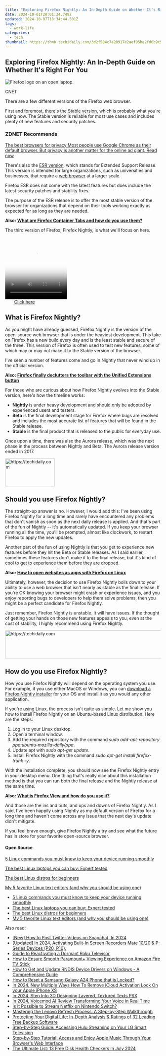 ```yaml
---
title: "Exploring Firefox Nightly: An In-Depth Guide on Whether It's Right For You"
date: 2024-10-01T20:01:34.749Z
updated: 2024-10-07T18:34:44.501Z
tags:
  - work-life
categories:
  - tech
thumbnail: https://thmb.techidaily.com/3d2f504c7a28917e2aef95be2fd0b9c5130c134ee668702387fa9476707bc049.jpg
---
```


## Exploring Firefox Nightly: An In-Depth Guide on Whether It's Right For You

![Firefox logo on an open laptop.](https://www.zdnet.com/a/img/resize/5a0e4b8d7ac8754095095e7d57e37358cf79cd45/2022/09/06/3810be5b-2bbb-4884-9e2c-659446ca42e3/mozilla-firefox.jpg?auto=webp&width=1280)

CNET

There are a few different versions of the Firefox web browser. 

First and foremost, there's the [Stable version](https://www.mozilla.org/en-US/firefox/new/), which is probably what you're using now. The Stable version is reliable for most use cases and includes plenty of new features and security patches.

### **ZDNET** Recommends

[The best browsers for privacy Most people use Google Chrome as their default browser. But privacy is another matter for the online ad giant.  Read now](https://www.zdnet.com/article/best-browser-for-privacy/)

There's also the [ESR version](https://www.mozilla.org/en-US/firefox/all/#product-desktop-esr), which stands for Extended Support Release. This version is intended for large organizations, such as universities and businesses, that require a [web browser](https://www.zdnet.com/home-and-office/work-life/no-browser-is-perfect-whats-a-user-to-do/) at a larger scale. 

Firefox ESR does not come with the latest features but does include the latest security patches and stability fixes. 

The purpose of the ESR release is to offer the most stable version of the browser for organizations that depend on their tools working exactly as expected for as long as they are needed.

**Also:** [**What are Firefox Container Tabs and how do you use them?**](https://www.zdnet.com/article/what-are-firefox-container-tabs-and-how-do-you-use-them/)

The third version of Firefox, Firefox Nightly, is what we'll focus on here.

<!-- affiliate ads begin -->
<span id="1743243">
					<video width="200" height="200" style="cursor:pointer"
           poster="//a.impactradius-go.com/display-clicktoplayimage/1743243.png"
           onclick="if(!this.playClicked){this.play();this.setAttribute('controls',true);this.playClicked=true;}">
	   <source src="//a.impactradius-go.com/display-ad/19272-1743243">
	   <img src="//a.impactradius-go.com/display-clicktoplayimage/1743243.png" style="border: none; height: 100%; width: 100%; object-fit: contain">
	</video>
	<div style="width:125px;text-align:center"><a href="javascript:window.open(decodeURIComponent('https%3A%2F%2Faligracehair.sjv.io%2Fc%2F5597632%2F1743243%2F19272'), '_blank');void(0);">Click here</a></div>
</span>
<img height="0" width="0" src="https://imp.pxf.io/i/5597632/1743243/19272" style="position:absolute;visibility:hidden;" border="0" />
<!-- affiliate ads end -->

## What is Firefox Nightly?

As you might have already guessed, Firefox Nightly is the version of the open-source web browser that is under the heaviest development. This take on Firefox has a new build every day and is the least stable and secure of the three. This version of Firefox is often used to test new features, some of which may or may not make it to the Stable version of the browser. 

I've seen a number of features come and go in Nightly that never wind up in the official version. 

**Also:** [**Firefox finally declutters the toolbar with the Unified Extensions button**](https://www.zdnet.com/article/firefox-finally-declutters-the-toolbar-with-the-unified-extensions-button/)

For those who are curious about how Firefox Nightly evolves into the Stable version, here's how the timeline works:

* **Nightly** is under heavy development and should only be adopted by experienced users and testers.
* **Beta** is the final development stage for Firefox where bugs are resolved and includes the most accurate list of features that will be found in the Stable release.
* **Stable** is the final product that is released to the public for everyday use.

Once upon a time, there was also the Aurora release, which was the next phase in the process between Nightly and Beta. The Aurora release version ended in 2017.

<!-- affiliate ads begin -->
<a href="https://malaysia-healthcare-travel-council.pxf.io/c/5597632/1576477/17382" target="_top" id="1576477">
  <img src="//a.impactradius-go.com/display-ad/17382-1576477" border="0" alt="https://techidaily.com" width="160" height="90"/>
</a>
<img height="0" width="0" src="https://malaysia-healthcare-travel-council.pxf.io/i/5597632/1576477/17382" style="position:absolute;visibility:hidden;" border="0" />
<!-- affiliate ads end -->

## Should you use Firefox Nightly?

The straight-up answer is no. However, I would add this: I've been using Firefox Nightly for a long time and rarely have encountered any problems that don't vanish as soon as the next daily release is applied. And that's part of the fun of Nightly -- it's automatically updated. If you keep your browser running all the time, you'll be prompted, almost like clockwork, to restart Firefox to apply the new updates. 

Another part of the fun of using Nightly is that you get to experience new features before they hit the Beta or Stable releases. As I said earlier, sometimes these features don't make it to the final release, but it's kind of cool to get to experience them before they are dropped.

**Also:** [**How to open websites as apps with Firefox on Linux**](https://www.zdnet.com/article/how-to-open-websites-as-apps-with-firefox-on-linux/)

Ultimately, however, the decision to use Firefox Nightly boils down to your ability to use a web browser that isn't nearly as stable as the final release. If you're OK knowing your browser might crash or experience issues, and you enjoy reporting bugs to developers to help them solve problems, then you might be a perfect candidate for Firefox Nightly. 

Just remember, Firefox Nightly is unstable. It will have issues. If the thought of getting your hands on those new features appeals to you, even at the cost of stability, I highly recommend using Firefox Nightly.

<!-- affiliate ads begin -->
<a href="https://aligracehair.sjv.io/c/5597632/1975841/19272" target="_top" id="1975841">
  <img src="//a.impactradius-go.com/display-ad/19272-1975841" border="0" alt="https://techidaily.com" width="728" height="90"/>
</a>
<img height="0" width="0" src="https://aligracehair.sjv.io/i/5597632/1975841/19272" style="position:absolute;visibility:hidden;" border="0" />
<!-- affiliate ads end -->

## How do you use Firefox Nightly?

How you use Firefox Nightly will depend on the operating system you use. For example, if you use either MacOS or Windows, you can [download a Firefox Nightly installer](https://www.mozilla.org/en-US/firefox/channel/desktop/) for your OS and install it as you would any other application. 

If you're using Linux, the process isn't quite as simple. Let me show you how to install Firefox Nightly on an Ubuntu-based Linux distribution. Here are the steps:

1. Log in to your Linux desktop.
2. Open a terminal window.
3. Add the required repository with the command _sudo add-apt-repository ppa:ubuntu-mozilla-daily/ppa_.
4. Update apt with _sudo apt-get update_.
5. Install Firefox Nightly with the command _sudo apt-get install firefox-trunk -y_.

With the installation complete, you should now see the Firefox Nightly entry in your desktop menu. One thing that's really nice about this installation method is that you can run both the final release and the Nightly release at the same time. 

**Also:** [**What is Firefox View and how do you use it?**](https://www.zdnet.com/article/what-is-firefox-view-and-how-do-you-use-it/)

And those are the ins and outs, and ups and downs of Firefox Nightly. As I said, I've been happily using Nightly as my default version of Firefox for a long time and haven't come across any issue that the next day's update didn't mitigate. 

If you feel brave enough, give Firefox Nightly a try and see what the future has in store for your favorite open-source browser.

#### Open Source

[5 Linux commands you must know to keep your device running smoothly](https://www.zdnet.com/article/5-linux-commands-you-must-know-to-keep-your-device-running-smoothly/ "5 Linux commands you must know to keep your device running smoothly")

[The best Linux laptops you can buy: Expert tested](https://www.zdnet.com/article/best-linux-laptop/ "The best Linux laptops you can buy: Expert tested")

[The best Linux distros for beginners](https://www.zdnet.com/article/best-linux-desktops-for-beginners/ "The best Linux distros for beginners")

[My 5 favorite Linux text editors (and why you should be using one)](https://www.zdnet.com/article/my-favorite-linux-text-editors-and-why-you-should-be-using-one/ "My 5 favorite Linux text editors (and why you should be using one)")

* [5 Linux commands you must know to keep your device running smoothly](https://www.zdnet.com/article/5-linux-commands-you-must-know-to-keep-your-device-running-smoothly/ "5 Linux commands you must know to keep your device running smoothly")
* [The best Linux laptops you can buy: Expert tested](https://www.zdnet.com/article/best-linux-laptop/ "The best Linux laptops you can buy: Expert tested")
* [The best Linux distros for beginners](https://www.zdnet.com/article/best-linux-desktops-for-beginners/ "The best Linux distros for beginners")
* [My 5 favorite Linux text editors (and why you should be using one)](https://www.zdnet.com/article/my-favorite-linux-text-editors-and-why-you-should-be-using-one/ "My 5 favorite Linux text editors (and why you should be using one)")

<ins class="adsbygoogle"
     style="display:block"
     data-ad-format="autorelaxed"
     data-ad-client="ca-pub-7571918770474297"
     data-ad-slot="1223367746"></ins>

<ins class="adsbygoogle"
     style="display:block"
     data-ad-client="ca-pub-7571918770474297"
     data-ad-slot="8358498916"
     data-ad-format="auto"
     data-full-width-responsive="true"></ins>

<span class="atpl-alsoreadstyle">Also read:</span>
<div><ul>
<li><a href="https://twitter-videos.techidaily.com/new-how-to-post-twitter-videos-on-snapchat-in-2024/"><u>[New] How to Post Twitter Videos on Snapchat, In 2024</u></a></li>
<li><a href="https://screen-mirroring-recording.techidaily.com/1716069903081-updated-in-2024-activating-built-in-screen-recorders-mate-1020-and-p-series-devices-p20-p10/"><u>[Updated] In 2024, Activating Built-In Screen Recorders Mate 10/20 & P-Series Devices (P20, P10).</u></a></li>
<li><a href="https://techno-recovery.techidaily.com/guide-to-reactivating-a-dormant-roku-televisor/"><u>Guide to Reactivating a Dormant Roku Televisor</u></a></li>
<li><a href="https://techno-recovery.techidaily.com/how-to-ensure-smooth-paramountplus-viewing-experience-on-amazon-fire-tv-stick/"><u>How to Ensure Smooth Paramount+ Viewing Experience on Amazon Fire TV Stick</u></a></li>
<li><a href="https://hardware-help.techidaily.com/how-to-get-and-update-rndis-device-drivers-on-windows-a-comprehensive-guide/"><u>How to Get and Update RNDIS Device Drivers on Windows - A Comprehensive Guide</u></a></li>
<li><a href="https://android-unlock.techidaily.com/how-to-reset-a-samsung-galaxy-a24-phone-that-is-locked-by-drfone-android/"><u>How to Reset a Samsung Galaxy A24 Phone that is Locked?</u></a></li>
<li><a href="https://activate-lock.techidaily.com/in-2024-new-multiple-ways-how-to-remove-icloud-activation-lock-on-your-apple-iphone-xs-by-drfone-ios/"><u>In 2024, New Multiple Ways How To Remove iCloud Activation Lock On your Apple iPhone XS</u></a></li>
<li><a href="https://extra-support.techidaily.com/in-2024-step-into-3d-designing-layered-textured-texts-psx/"><u>In 2024, Step Into 3D Designing Layered, Textured Texts PSX</u></a></li>
<li><a href="https://ai-voice.techidaily.com/in-2024-voicemod-ai-review-transforming-your-voice-in-real-time/"><u>In 2024, Voicemod AI Review Transforming Your Voice in Real Time</u></a></li>
<li><a href="https://techno-recovery.techidaily.com/1722860435686-is-it-possible-to-stream-netflix-on-nintendo-switch/"><u>Is It Possible to Stream Netflix on Nintendo Switch?</u></a></li>
<li><a href="https://techno-recovery.techidaily.com/mastering-the-lenovo-refresh-process-a-step-by-step-walkthrough/"><u>Mastering the Lenovo Refresh Process: A Step-by-Step Walkthrough</u></a></li>
<li><a href="https://techno-recovery.techidaily.com/protecting-your-digital-life-in-depth-analysis-and-ratings-of-32-leading-free-backup-software/"><u>Protecting Your Digital Life: In-Depth Analysis & Ratings of 32 Leading Free Backup Software</u></a></li>
<li><a href="https://techno-recovery.techidaily.com/step-by-step-guide-accessing-hulu-streaming-on-your-lg-smart-television/"><u>Step-by-Step Guide: Accessing Hulu Streaming on Your LG Smart Television</u></a></li>
<li><a href="https://video-creation-software.techidaily.com/step-by-step-tutorial-access-and-enjoy-apple-music-through-your-browsers-web-interface/"><u>Step-by-Step Tutorial: Access and Enjoy Apple Music Through Your Browser's Web Interface</u></a></li>
<li><a href="https://techno-recovery.techidaily.com/the-ultimate-list-13-free-disk-health-checkers-in-july-2024/"><u>The Ultimate List: 13 Free Disk Health Checkers in July 2024</u></a></li>
</ul></div>

